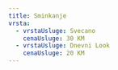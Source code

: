 ```yaml
---
title: Sminkanje
vrsta:
  - vrstaUsluge: Svecano
    cenaUsluge: 30 KM
  - vrstaUsluge: Dnevni Look
    cenaUsluge: 20 KM
---
```

